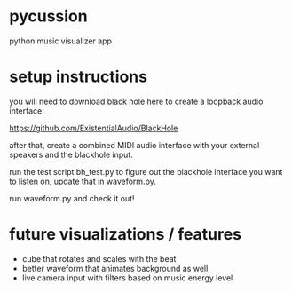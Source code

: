 # pycussion
python music visualizer app


# setup instructions
you will need to download black hole here to create a loopback audio interface:

https://github.com/ExistentialAudio/BlackHole

after that, create a combined MIDI audio interface with your external speakers and the blackhole input.

run the test script bh_test.py to figure out the blackhole interface you want to listen on, update that in waveform.py.

run waveform.py and check it out!

# future visualizations / features

- cube that rotates and scales with the beat
- better waveform that animates background as well
- live camera input with filters based on music energy level

